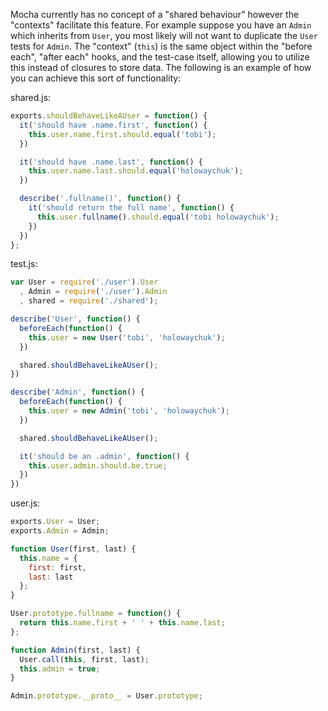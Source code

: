 Mocha currently has no concept of a "shared behaviour" however the "contexts" facilitate this feature. For example suppose you have an `Admin` which inherits from `User`, you most likely will not want to duplicate the `User` tests for `Admin`. The "context" (`this`) is the same object within the "before each", "after each" hooks, and the test-case itself, allowing you to utilize this instead of closures to store data. The following is an example of how you can achieve this sort of functionality:

shared.js:

```js
exports.shouldBehaveLikeAUser = function() {
  it('should have .name.first', function() {
    this.user.name.first.should.equal('tobi');
  })

  it('should have .name.last', function() {
    this.user.name.last.should.equal('holowaychuk');
  })

  describe('.fullname()', function() {
    it('should return the full name', function() {
      this.user.fullname().should.equal('tobi holowaychuk');
    })
  })
};
```

test.js:

```js
var User = require('./user').User
  , Admin = require('./user').Admin
  , shared = require('./shared');

describe('User', function() {
  beforeEach(function() {
    this.user = new User('tobi', 'holowaychuk');
  })

  shared.shouldBehaveLikeAUser();
})

describe('Admin', function() {
  beforeEach(function() {
    this.user = new Admin('tobi', 'holowaychuk');
  })

  shared.shouldBehaveLikeAUser();

  it('should be an .admin', function() {
    this.user.admin.should.be.true;
  })
})
```

user.js:

```js
exports.User = User;
exports.Admin = Admin;

function User(first, last) {
  this.name = {
    first: first,
    last: last
  };
}

User.prototype.fullname = function() {
  return this.name.first + ' ' + this.name.last;
};

function Admin(first, last) {
  User.call(this, first, last);
  this.admin = true;
}

Admin.prototype.__proto__ = User.prototype;
```